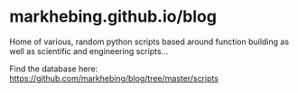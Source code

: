 # markhebing.github.io/blog

Home of various, random python scripts based around function building as well as scientific and engineering scripts...

Find the database here: https://github.com/markhebing/blog/tree/master/scripts

